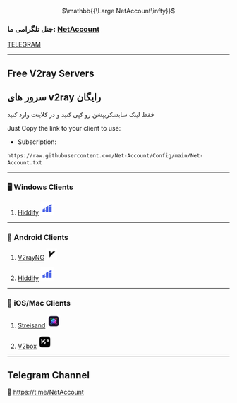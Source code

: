 <p align="center">
$\mathbb{{\Large NetAccount\infty}}$
</p>



### چنل تلگرامی ما: [NetAccount](https://t.me/NetAccount)

[TELEGRAM](https://t.me/NetAccount)

---
## Free V2ray Servers

## سرور های v2ray رایگان
فقط لینک سابسکریپشن رو کپی کنید و در کلاینت وارد کنید

Just Copy the link to your client to use:

- Subscription:
```mupad
https://raw.githubusercontent.com/Net-Account/Config/main/Net-Account.txt
```

****
### 🖥 Windows Clients
  
1. [Hiddify](https://github.com/hiddify/hiddify-next) <img src="assets/Hiddify-icon.png" alt="Hiddify" width="30"/>

****
### 📱 Android Clients
  
1. [V2rayNG](https://github.com/2dust/v2rayNG) <img src="assets/v2rayng-icon2.png" alt="v2rayng" width="25"/>

2. [Hiddify](https://github.com/hiddify/hiddify-next) <img src="assets/Hiddify-icon.png" alt="Hiddify" width="30"/>

****
### 🍎 iOS/Mac Clients
  
1. [Streisand](https://apps.apple.com/us/app/streisand/id6450534064) <img src="assets/Streisand-icon2.png" alt="streisand" width="30"/>

2. [V2box](https://apps.apple.com/us/app/v2box-v2ray-client/id6446814690) <img src="assets/v2box-icon.png" alt="v2box" width="30"/>

****

## Telegram Channel
🔗 https://t.me/NetAccount
